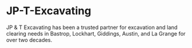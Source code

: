 # JP-T-Excavating
JP &amp; T Excavating has been a trusted partner for excavation and land clearing needs in Bastrop, Lockhart, Giddings, Austin, and La Grange for over two decades.
